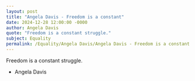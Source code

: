 ```yaml
---
layout: post
title: "Angela Davis - Freedom is a constant"
date: 2024-12-28 12:00:00 -0000
author: Angela Davis
quote: "Freedom is a constant struggle."
subject: Equality
permalink: /Equality/Angela Davis/Angela Davis - Freedom is a constant
---
```


Freedom is a constant struggle.

- Angela Davis
